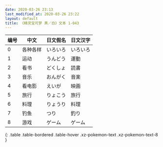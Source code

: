 ```yaml
---
date: 2020-03-26 23:13
last_modified_at: 2020-03-26 23:22
layout: default
title: 《精灵宝可梦 黑／白》文本 1-043
---
```

| 编号 | 中文 | 日文假名 | 日文汉字 |
| ---- | ---- | ---- | --- |
| 0 | 各种各样 | いろいろ | いろいろ |
| 1 | 运动 | うんどう | 運動 |
| 2 | 看书 | どくしょ | 読書 |
| 3 | 音乐 | おんがく | 音楽 |
| 4 | 看电影 | えいが | 映画 |
| 5 | 旅行 | りょこう | 旅行 |
| 6 | 料理 | りょうり | 料理 |
| 7 | 钓鱼 | つり | 釣り |
| 8 | 游戏 | ゲーム | ゲーム |
{: .table .table-bordered .table-hover .xz-pokemon-text .xz-pokemon-text-8 }